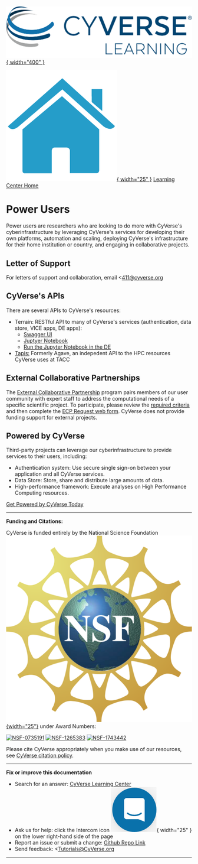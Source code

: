 [![!CyVerse Learning Center](assets/cyverse_learning.png "CyVerse Learning Center"){ width="400" }](https://learning.cyverse.org)

[![!Learning Home](assets/homeicon.png "Home"){ width="25" }](https://learning.cyverse.org) [Learning Center Home](http://learning.cyverse.org/)

# Power Users

Power users are researchers who are looking to do more with CyVerse's
cyberinfrastructure by leveraging CyVerse's services for developing
their own platforms, automation and scaling, deploying CyVerse's
infrastructure for their home institution or country, and engaging in
collaborative projects.

## Letter of Support

For letters of support and collaboration, email <411@cyverse.org

## CyVerse's APIs

There are several APIs to CyVerse's resources:

-   Terrain: RESTful API to many of CyVerse's services (authentication, data store, VICE apps, DE apps):
    -   [Swagger UI](https://de.cyverse.org/terrain/docs/index.html)
    -   [Juptyer Notebook](https://github.com/cyverse/terrain-notebook/blob/master/terrain-intro.ipynb)
    -   [Run the Jupyter Notebook in the DE](https://de.cyverse.org/de/?type=quick-launch&quick-launch-id=0a66a5ec-9010-4b8c-9e75-ec0aa7e7bb1d&app-id=d61d9a26-e921-11e9-8fe0-008cfa5ae621)
-   [Tapis:](https://tacc-cloud.readthedocs.io/en/latest/) Formerly Agave, an indepedent API to the HPC resources CyVerse uses at TACC

## External Collaborative Partnerships

The [External Collaborative Partnership](https://cyverse.org/ecp)
program pairs members of our user community with expert staff to address
the computational needs of a specific scientific project. To
participate, please review the [required
criteria](https://cyverse.org/criteria-for-assessing-ecp-requests) and
then complete the [ECP Request web
form](https://user.cyverse.org/requests/3). CyVerse does not provide
funding support for external projects.

## Powered by CyVerse

Third-party projects can leverage our cyberinfrastructure to provide
services to their users, including:

-   Authentication system: Use secure single sign-on between your
    application and all CyVerse services.
-   Data Store: Store, share and distribute large amounts of data.
-   High-performance framework: Execute analyses on High Performance
    Computing resources.

[Get Powered by CyVerse Today](https://www.cyverse.org/powered-by-cyverse)

-----------------------------------------------------------------------

**Funding and Citations:**

CyVerse is funded entirely by the National Science Foundation [![NSF](assets/nsf.png){width="25"}](https://nsf.gov) under Award Numbers:

[![NSF-0735191](https://img.shields.io/badge/NSF-0735191-blue.svg)](https://www.nsf.gov/awardsearch/showAward?AWD_ID=0735191)  [![NSF-1265383](https://img.shields.io/badge/NSF-1265383-blue.svg)](https://www.nsf.gov/awardsearch/showAward?AWD_ID=1265383)  [![NSF-1743442](https://img.shields.io/badge/NSF-1743442-blue.svg)](https://www.nsf.gov/awardsearch/showAward?AWD_ID=1743442)

Please cite CyVerse appropriately when you make use of our resources, see [CyVerse citation policy](https://cyverse.org/policies/cite-cyverse).

-----------------------------------------------------------------------

**Fix or improve this documentation**

  - Search for an answer:
     [CyVerse Learning Center](https://learning.cyverse.org)
  - Ask us for help:
    click the Intercom icon ![Intercom](assets/intercom.png){ width="25" } on the lower right-hand side of the page
  - Report an issue or submit a change:
    [Github Repo Link](https://github.com/cyverse-learning-materials/)
  - Send feedback: <Tutorials@CyVerse.org
  
------------------------------------------------------------------------
